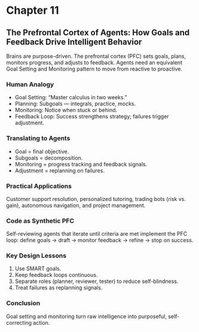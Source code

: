 # Chapter 11

## The Prefrontal Cortex of Agents: How Goals and Feedback Drive Intelligent Behavior

Brains are purpose-driven. The prefrontal cortex (PFC) sets goals, plans, monitors progress, and adjusts to feedback. Agents need an equivalent Goal Setting and Monitoring pattern to move from reactive to proactive.

### Human Analogy

- Goal Setting: “Master calculus in two weeks.”
- Planning: Subgoals — integrals, practice, mocks.
- Monitoring: Notice when stuck or behind.
- Feedback Loop: Success strengthens strategy; failures trigger adjustment.

### Translating to Agents

- Goal = final objective.
- Subgoals = decomposition.
- Monitoring = progress tracking and feedback signals.
- Adjustment = replanning on failures.

### Practical Applications

Customer support resolution, personalized tutoring, trading bots (risk vs. gain), autonomous navigation, and project management.

### Code as Synthetic PFC

Self-reviewing agents that iterate until criteria are met implement the PFC loop: define goals → draft → monitor feedback → refine → stop on success.

### Key Design Lessons

1. Use SMART goals.
2. Keep feedback loops continuous.
3. Separate roles (planner, reviewer, tester) to reduce self-blindness.
4. Treat failures as replanning signals.

### Conclusion

Goal setting and monitoring turn raw intelligence into purposeful, self-correcting action.

